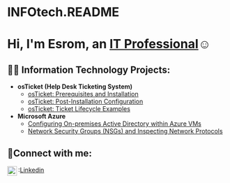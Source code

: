 # INFOtech.README
<h1>Hi, I'm Esrom, an <a href="https://www.linkedin.com/in/esrom-z-74057633a/">IT Professional</a>☺</h1>

<h2>👨‍💻 Information Technology Projects:</h2>

- <b>osTicket (Help Desk Ticketing System)</b>
  - [osTicket: Prerequisites and Installation](https://github.com/united16/ostickets-prereqs)
  - [osTicket: Post-Installation Configuration](https://github.com/united16/post-install-config)
  - [osTicket: Ticket Lifecycle Examples](https://github.com/united16/ticket-lifecycle)
- <b>Microsoft Azure</b>
  - [Configuring On-premises Active Directory within Azure VMs](https://github.com/joshmadakorcc/configure-ad)
  - [Network Security Groups (NSGs) and Inspecting Network Protocols](https://github.com/joshmadakorcc/azure-network-protocols)

<h2>🤳Connect with me:</h2>

<img align="left" alt="Josh | LinkedIn" width="22px" src="https://cdn.jsdelivr.net/npm/simple-icons@v3/icons/linkedin.svg" />

:<a href="https://www.linkedin.com/in/esrom-z-74057633a/">Linkedin</a>
